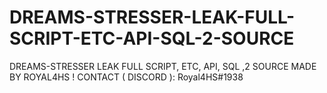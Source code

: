 # DREAMS-STRESSER-LEAK-FULL-SCRIPT-ETC-API-SQL-2-SOURCE
DREAMS-STRESSER LEAK FULL SCRIPT, ETC, API, SQL ,2 SOURCE
MADE BY ROYAL4HS !
CONTACT ( DISCORD ): Royal4HS#1938

